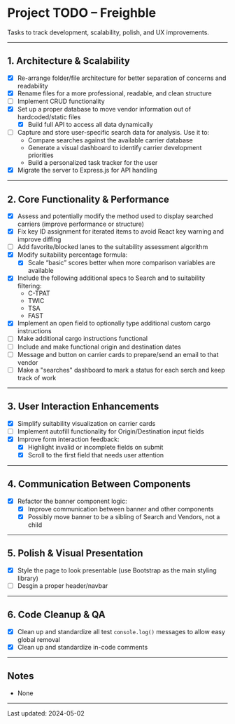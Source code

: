 # Project TODO – Freighble

Tasks to track development, scalability, polish, and UX improvements.

---

## 1. Architecture & Scalability

-   [x] Re-arrange folder/file architecture for better separation of concerns and readability
-   [x] Rename files for a more professional, readable, and clean structure
-   [ ] Implement CRUD functionality
-   [x] Set up a proper database to move vendor information out of hardcoded/static files
    -   [x] Build full API to access all data dynamically
-   [ ] Capture and store user-specific search data for analysis. Use it to:
    -   Compare searches against the available carrier database
    -   Generate a visual dashboard to identify carrier development priorities
    -   Build a personalized task tracker for the user
-   [x] Migrate the server to Express.js for API handling

---

## 2. Core Functionality & Performance

-   [x] Assess and potentially modify the method used to display searched carriers (improve performance or structure)
-   [x] Fix key ID assignment for iterated items to avoid React key warning and improve diffing
-   [ ] Add favorite/blocked lanes to the suitability assessment algorithm
-   [x] Modify suitability percentage formula:
    -   [x] Scale “basic” scores better when more comparison variables are available
-   [x] Include the following additional specs to Search and to suitability filtering:
    -   C-TPAT
    -   TWIC
    -   TSA
    -   FAST
-   [x] Implement an open field to optionally type additional custom cargo instructions
-   [ ] Make additional cargo instructions functional
-   [ ] Include and make functional origin and destination dates
-   [ ] Message and button on carrier cards to prepare/send an email to that vendor
-   [ ] Make a "searches" dashboard to mark a status for each serch and keep track of work

---

## 3. User Interaction Enhancements

-   [x] Simplify suitability visualization on carrier cards
-   [ ] Implement autofill functionality for Origin/Destination input fields
-   [x] Improve form interaction feedback:
    -   [x] Highlight invalid or incomplete fields on submit
    -   [x] Scroll to the first field that needs user attention

---

## 4. Communication Between Components

-   [x] Refactor the banner component logic:
    -   [x] Improve communication between banner and other components
    -   [x] Possibly move banner to be a sibling of Search and Vendors, not a child

---

## 5. Polish & Visual Presentation

-   [x] Style the page to look presentable (use Bootstrap as the main styling library)
-   [ ] Desgin a proper header/navbar

---

## 6. Code Cleanup & QA

-   [x] Clean up and standardize all test `console.log()` messages to allow easy global removal
-   [x] Clean up and standardize in-code comments

---

## Notes

-   None

---

Last updated: 2024-05-02
